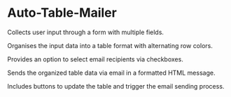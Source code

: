 # Auto-Table-Mailer

Collects user input through a form with multiple fields.

Organises the input data into a table format with alternating row colors.

Provides an option to select email recipients via checkboxes.

Sends the organized table data via email in a formatted HTML message.

Includes buttons to update the table and trigger the email sending process.
